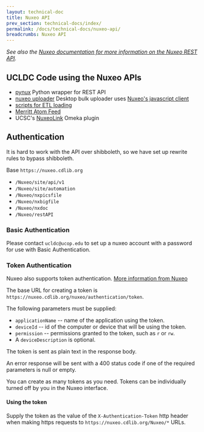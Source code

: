 ```yaml
---
layout: technical-doc 
title: Nuxeo API 
prev_section: technical-docs/index/
permalink: /docs/technical-docs/nuxeo-api/
breadcrumbs: Nuxeo API
---
```


*See also the [Nuxeo documentation for more information on the Nuxeo REST API](http://doc.nuxeo.com/display/NXDOC/REST+API).*

## UCLDC Code using the Nuxeo APIs

 * [pynux](https://github.com/ucldc/pynux) Python wrapper for REST API
 * [nuxeo uploader](https://github.com/ucldc/nuxeo_uploader) Desktop bulk uploader uses [Nuxeo's javascript client](https://github.com/nuxeo/nuxeo-js-client)
 * [scripts for ETL loading](https://github.com/ucldc/nuxeo-load)
 * [Merritt Atom Feed](https://github.com/ucldc/ucldc-merritt)
 * UCSC's [NuxeoLink](https://github.com/UCSCLibrary/NuxeoLink) Omeka plugin

## Authentication

It is hard to work with the API over shibboleth, so we have set up rewrite rules to bypass shibboleth.

Base `https://nuxeo.cdlib.org`

 * `/Nuxeo/site/api/v1`
 * `/Nuxeo/site/automation`
 * `/Nuxeo/nxpicsfile`
 * `/Nuxeo/nxbigfile`
 * `/Nuxeo/nxdoc`
 * `/Nuxeo/restAPI`

### Basic Authentication
Please contact `ucldc@ucop.edu` to set up a nuxeo account with a password for use with Basic Authentication.

### Token Authentication
Nuxeo also supports token authentication.  [More information from Nuxeo](https://github.com/nuxeo/nuxeo-platform-login/tree/master/nuxeo-platform-login-token)

The base URL for creating a token is `https://nuxeo.cdlib.org/nuxeo/authentication/token`.

The following parameters must be supplied:

  * `applicationName` -- name of the application using the token.
  * `deviceId` -- id of the computer or device that will be using the token.
  * `permission` -- permissions granted to the token, such as `r` or `rw`.
  * A `deviceDescription` is optional.

The token is sent as plain text in the response body.

An error response will be sent with a 400 status code if one of the required parameters is null or empty. 

You can create as many tokens as you need.  Tokens can be individually turned off by you in the Nuxeo interface.

#### Using the token

Supply the token as the value of the `X-Authentication-Token` http header when making https requests to `https://nuxeo.cdlib.org/Nuxeo/*` URLs.


 


